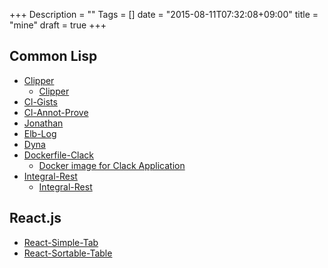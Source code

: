 +++
Description = ""
Tags = []
date = "2015-08-11T07:32:08+09:00"
title = "mine"
draft = true
+++

Common Lisp
---

- [Clipper](https://github.com/Rudolph-Miller/clipper)
  - [Clipper](/2015/08/10/introduction-to-clipper/)
- [Cl-Gists](https://github.com/Rudolph-Miller/cl-gists)
- [Cl-Annot-Prove](https://github.com/Rudolph-Miller/cl-annot-prove)
- [Jonathan](https://github.com/Rudolph-Miller/jonathan)
- [Elb-Log](https://github.com/Rudolph-Miller/elb-log)
- [Dyna](https://github.com/Rudolph-Miller/dyna)
- [Dockerfile-Clack](https://github.com/Rudolph-Miller/dockerfile-clack)
  - [Docker image for Clack Application](/2015/08/20/docker-image-for-clack-application/)
- [Integral-Rest](https://github.com/Rudolph-Miller/integral-rest)
  - [Integral-Rest](/2015/08/21/integral-rest/)


React.js
---

- [React-Simple-Tab](https://github.com/Rudolp-Miller/react-simple-tab)
- [React-Sortable-Table](https://github.com/Rudolp-Miller/react-sortable-table)
